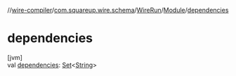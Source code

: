//[wire-compiler](../../../../index.md)/[com.squareup.wire.schema](../../index.md)/[WireRun](../index.md)/[Module](index.md)/[dependencies](dependencies.md)

# dependencies

[jvm]\
val [dependencies](dependencies.md): [Set](https://kotlinlang.org/api/latest/jvm/stdlib/kotlin.collections/-set/index.html)&lt;[String](https://kotlinlang.org/api/latest/jvm/stdlib/kotlin/-string/index.html)&gt;
